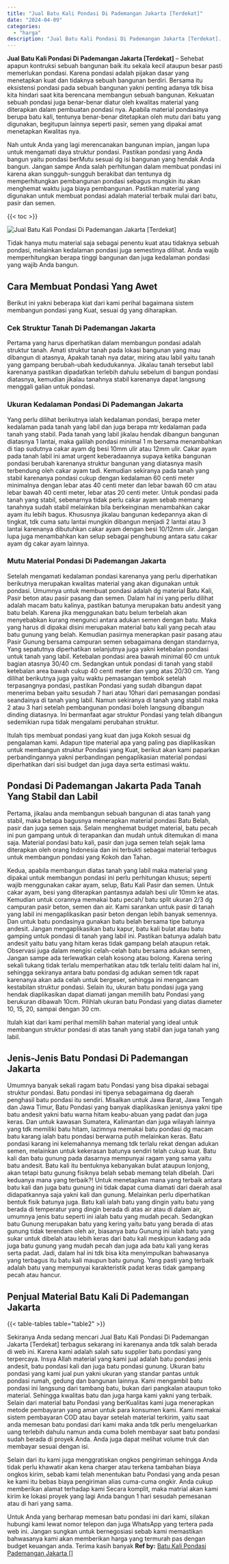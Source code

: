 ```yaml
---
title: "Jual Batu Kali Pondasi Di Pademangan Jakarta [Terdekat]"
date: "2024-04-09"
categories: 
  - "harga"
description: "Jual Batu Kali Pondasi Di Pademangan Jakarta [Terdekat]. Untuk Anda yang berharap memesan batu pondasi ini dari kami, silakan hubungi kami lewat nomor telepo..."
---
```


**Jual Batu Kali Pondasi Di Pademangan Jakarta \[Terdekat\]** – Sehebat apapun kontruksi sebuah bangunan baik itu sekala kecil ataupun besar pasti memerlukan pondasi. Karena pondasi adalah pijakan dasar yang menetapkan kuat dan tidaknya sebuah bangunan berdiri. Bersama itu eksistensi pondasi pada sebuah bangunan yakni penting adanya tdk bisa kita hindari saat kita berencana membangun sebuah bangunan. Kekuatan sebuah pondasi juga benar-benar diatur oleh kwalitas material yang diterapkan dalam pembuatan pondasi nya. Apabila material pondasinya berupa batu kali, tentunya benar-benar ditetapkan oleh mutu dari batu yang digunakan, begitupun lainnya seperti pasir, semen yang dipakai amat menetapkan Kwalitas nya.

Nah untuk Anda yang lagi merencanakan bangunan impian, jangan lupa untuk mengamati daya struktur pondasi. Pastikan pondasi yang Anda bangun yaitu pondasi berMutu sesuai dg isi bangunan yang hendak Anda bangun. Jangan sampe Anda salah perhitungan dalam membuat pondasi ini karena akan sungguh-sungguh berakibat dan tentunya dg memperhitungkan pembangunan pondasi sebagus mungkin itu akan menghemat waktu juga biaya pembangunan. Pastikan material yang digunakan untuk membuat pondasi adalah material terbaik mulai dari batu, pasir dan semen.

{{< toc >}}

![Jual Batu Kali Pondasi Di Pademangan Jakarta [Terdekat]](/images/jual-batu-kali-29.png)

Tidak hanya mutu material saja sebagai penentu kuat atau tidaknya sebuah pondasi, melainkan kedalaman pondasi juga semestinya dilihat. Anda wajib memperhitungkan berapa tinggi bangunan dan juga kedalaman pondasi yang wajib Anda bangun.

## Cara Membuat Pondasi Yang Awet

Berikut ini yakni beberapa kiat dari kami perihal bagaimana sistem membangun pondasi yang Kuat, sesuai dg yang diharapkan.

### Cek Struktur Tanah Di Pademangan Jakarta

Pertama yang harus diperhatikan dalam membangun pondasi adalah struktur tanah. Amati struktur tanah pada lokasi bangunan yang mau dibangun di atasnya, Apakah tanah nya datar, miring atau labil yaitu tanah yang gampang berubah-ubah kedudukannya. Jikalau tanah tersebut labil karenanya pastikan dipadatkan terlebih dahulu sebelum di bangun pondasi diatasnya, kemudian jikalau tanahnya stabil karenanya dapat langsung menggali galian untuk pondasi.

### Ukuran Kedalaman Pondasi Di Pademangan Jakarta

Yang perlu dilihat berikutnya ialah kedalaman pondasi, berapa meter kedalaman pada tanah yang labil dan juga berapa mtr kedalaman pada tanah yang stabil. Pada tanah yang labil jikalau hendak dibangun bangunan diatasnya 1 lantai, maka galilah pondasi minimal 1 m bersama menambahkan di tiap sudutnya cakar ayam dg besi 10mm ulir atau 12mm ulir. Cakar ayam pada tanah labil ini amat urgent keberadaannya supaya ketika bangunan pondasi berubah karenanya struktur bangunan yang diatasnya masih terbendung oleh cakar ayam tadi. Kemudian sekiranya pada tanah yang stabil karenanya pondasi cukup dengan kedalaman 60 centi meter minimalnya dengan lebar atas 40 centi meter dan lebar bawah 60 cm atau lebar bawah 40 centi meter, lebar atas 20 centi meter. Untuk pondasi pada tanah yang stabil, sebenarnya tidak perlu cakar ayam sebab memang tanahnya sudah stabil melainkan bila berkeinginan menambahkan cakar ayam itu lebih bagus. Khususnya jikalau bangunan kedepannya akan di tingkat, tdk cuma satu lantai mungkin dibangun menjadi 2 lantai atau 3 lantai karenanya dibutuhkan cakar ayam dengan besi 10/12mm ulir. Jangan lupa juga menambahkan kan selup sebagai penghubung antara satu cakar ayam dg cakar ayam lainnya.

### Mutu Material Pondasi Di Pademangan Jakarta

Setelah mengamati kedalaman pondasi karenanya yang perlu diperhatikan berikutnya merupakan kwalitas material yang akan digunakan untuk pondasi. Umumnya untuk membuat pondasi adalah dg material Batu Kali, Pasir beton atau pasir pasang dan semen. Dalam hal ini yang perlu dilihat adalah macam batu kalinya, pastikan batunya merupakan batu andesit yang batu belah. Karena jika menggunakan batu belum terbelah akan menyebabkan kurang mengunci antara adukan semen dengan batu. Maka yang harus di dipakai disini merupakan material batu kali yang pecah atau batu gunung yang belah. Kemudian pasirnya menerapkan pasir pasang atau Pasir Gunung bersama campuran semen sebagaimana dengan standarnya, Yang sepatutnya diperhatikan selanjutnya juga yakni ketebalan pondasi untuk tanah yang labil. Ketebalan pondasi area bawah minimal 60 cm untuk bagian atasnya 30/40 cm. Sedangkan untuk pondasi di tanah yang stabil ketebalan area bawah cukup 40 centi meter dan yang atas 20/30 cm. Yang dilihat berikutnya juga yaitu waktu pemasangan tembok setelah terpasangnya pondasi, pastikan Pondasi yang sudah dibangun dapat menerima beban yaitu sesudah 7 hari atau 10hari dari pemasangan pondasi seandainya di tanah yang labil. Namun sekiranya di tanah yang stabil maka 2 atau 3 hari setelah pembangunan pondasi boleh langsung dibangun dinding diatasnya. Ini bermanfaat agar struktur Pondasi yang telah dibangun sedemikian rupa tidak mengalami perubahan struktur.

Itulah tips membuat pondasi yang kuat dan juga Kokoh sesuai dg pengalaman kami. Adapun tipe material apa yang paling pas diaplikasikan untuk membangun struktur Pondasi yang Kuat, berikut akan kami paparkan perbandingannya yakni perbandingan pengaplikasian material pondasi diperhatikan dari sisi budget dan juga daya serta estimasi waktu.

## Pondasi Di Pademangan Jakarta Pada Tanah Yang Stabil dan Labil

Pertama, jikalau anda membangun sebuah bangunan di atas tanah yang stabil, maka betapa bagusnya menerapkan material pondasi Batu Belah, pasir dan juga semen saja. Selain menghemat budget material, batu pecah ini pun gampang untuk di terapankan dan mudah untuk ditemukan di mana saja. Material pondasi batu kali, pasir dan juga semen telah sejak lama diterapkan oleh orang Indonesia dan ini terbukti sebagai material terbagus untuk membangun pondasi yang Kokoh dan Tahan.

Kedua, apabila membangun diatas tanah yang labil maka material yang dipakai untuk membangun pondasi ini perlu perhitungan khusus; seperti wajib menggunakan cakar ayam, selup, Batu Kali Pasir dan semen. Untuk cakar ayam, besi yang diterapkan pantasnya adalah besi ulir 10mm ke atas. Kemudian untuk corannya memakai batu pecah/ batu split ukuran 2/3 dg campuran pasir beton, semen dan air. Kami sarankan untuk pasir di tanah yang labil ini mengaplikasikan pasir beton dengan lebih banyak semennya. Dan untuk batu pondasinya gunakan batu belah bersama tipe batunya andesit. Jangan mengaplikasikan batu kapur, batu kali bulat atau batu gamping untuk pondasi di tanah yang labil ini. Pastikan batunya adalah batu andesit yaitu batu yang hitam keras tidak gampang belah ataupun retak. Observasi juga dalam mengisi celah-celah batu bersama adukan semen, Jangan sampe ada terlewatkan celah kosong atau bolong. Karena sering sekali tukang tidak terlalu memperhatikan atau tdk terlalu teliti dalam hal ini, sehingga sekiranya antara batu pondasi dg adukan semen tdk rapat karenanya akan ada celah untuk bergeser, sehingga ini mengancam kestabilan struktur pondasi. Selain itu, ukuran batu pondasi juga yang hendak diaplikasikan dapat diamati jangan memilih batu Pondasi yang berukuran dibawah 10cm. Pilihlah ukuran batu Pondasi yang diatas diameter 10, 15, 20, sampai dengan 30 cm.

Itulah kiat dari kami perihal memilih bahan material yang ideal untuk membangun struktur pondasi di atas tanah yang stabil dan juga tanah yang labil.

## Jenis-Jenis Batu Pondasi Di Pademangan Jakarta

Umumnya banyak sekali ragam batu Pondasi yang bisa dipakai sebagai struktur pondasi. Batu pondasi ini tipenya sebagaimana dg daerah penghasil batu pondasi itu sendiri. Misalkan untuk Jawa Barat, Jawa Tengah dan Jawa Timur, Batu Pondasi yang banyak diaplikasikan jenisnya yakni tipe batu andesit yakni batu warna hitam keabu-abuan yang padat dan juga keras. Dan untuk kawasan Sumatera, Kalimantan dan juga wilayah lainnya yang tdk memiliki batu hitam, lazimnya memakai batu pondasi dg macam batu karang ialah batu pondasi berwarna putih melainkan keras. Batu pondasi karang ini kelemahannya memang tdk terlalu rekat dengan adukan semen, melainkan untuk kekerasan batunya sendiri telah cukup kuat. Batu kali dan batu gunung pada dasarnya mempunyai ragam yang sama yaitu batu andesit. Batu kali itu bentuknya kebanyakan bulat ataupun lonjong, akan tetapi batu gunung fisiknya belah sebab memang telah dibelah. Dari keduanya mana yang terbaik?! Untuk menetapkan mana yang terbaik antara batu kali dan juga batu gunung ini tidak dapat cuma diamati dari daerah asal didapatkannya saja yakni kali dan gunung. Melainkan perlu diperhatikan bentuk fisik batunya juga. Batu kali ialah batu yang dingin yaitu batu yang berada di temperatur yang dingin berada di atas air atau di dalam air, umumnya jenis batu seperti ini ialah batu yang mudah pecah. Sedangkan batu Gunung merupakan batu yang kering yaitu batu yang berada di atas gunung tidak terendam oleh air, biasanya batu Gunung ini ialah batu yang sukar untuk dibelah atau lebih keras dari batu kali meskipun kadang ada juga batu gunung yang mudah pecah dan juga ada batu kali yang keras serta padat. Jadi, dalam hal ini tdk bisa kita menyimpulkan bahwasanya yang terbagus itu batu kali maupun batu gunung. Yang pasti yang terbaik adalah batu yang mempunyai karakteristik padat keras tidak gampang pecah atau hancur.

## Penjual Material Batu Kali Di Pademangan Jakarta

{{< table-tables table="table2" >}}

Sekiranya Anda sedang mencari Jual Batu Kali Pondasi Di Pademangan Jakarta \[Terdekat\] terbagus sekarang ini karenanya anda tdk salah berada di web ini. Karena kami adalah salah satu supplier batu pondasi yang terpercaya. Insya Allah material yang kami jual adalah batu pondasi jenis andesit, batu pondasi kali dan juga batu pondasi gunung. Ukuran batu pondasi yang kami jual pun yakni ukuran yang standar pantas untuk pondasi rumah, gedung dan bangunan lainnya. Kami mengambil batu pondasi ini langsung dari tambang batu, bukan dari pangkalan ataupun toko material. Sehingga kwalitas batu dan juga harga kami yakni yang terbaik. Selain dari material batu Pondasi yang berKualitas kami juga menerapkan metode pembayaran yang aman untuk para konsumen kami. Kami memakai sistem pembayaran COD atau bayar setelah material terkirim, yaitu saat anda memesan batu pondasi dari kami maka anda tdk perlu mengeluarkan uang terlebih dahulu namun anda cuma boleh membayar saat batu pondasi sudah berada di proyek Anda. Anda juga dapat melihat volume truk dan membayar sesuai dengan isi.

Selain dari itu kami juga menggratiskan ongkos pengiriman sehingga Anda tidak perlu khawatir akan kena charger atau terkena tambahan biaya ongkos kirim, sebab kami telah menentukan batu Pondasi yang anda pesan ke kami itu bebas biaya pengiriman alias cuma-cuma ongkir. Anda cukup memberikan alamat terhadap kami Secara komplit, maka matrial akan kami kirim ke lokasi proyek yang lagi Anda bangun 1 hari sesudah pemesanan atau di hari yang sama.

Untuk Anda yang berharap memesan batu pondasi ini dari kami, silakan hubungi kami lewat nomor telepon dan juga WhatsApp yang tertera pada web ini. Jangan sungkan untuk bernegosiasi sebab kami memastikan bahwasanya kami akan memberikan harga yang termurah pas dengan budget keuangan anda. Terima kasih banyak
**Ref by:** [Batu Kali Pondasi Pademangan Jakarta []](https://id.wikipedia.org/wiki/Batu)
